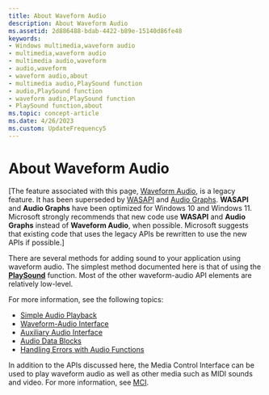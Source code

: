 ```yaml
---
title: About Waveform Audio
description: About Waveform Audio
ms.assetid: 2d886488-bdab-4422-b89e-15140d86fe48
keywords:
- Windows multimedia,waveform audio
- multimedia,waveform audio
- multimedia audio,waveform
- audio,waveform
- waveform audio,about
- multimedia audio,PlaySound function
- audio,PlaySound function
- waveform audio,PlaySound function
- PlaySound function,about
ms.topic: concept-article
ms.date: 4/26/2023
ms.custom: UpdateFrequency5
---
```


# About Waveform Audio

\[The feature associated with this page, [Waveform Audio](/windows/win32/multimedia/waveform-audio), is a legacy feature. It has been superseded by [WASAPI](/windows/win32/coreaudio/wasapi) and [Audio Graphs](/windows/uwp/audio-video-camera/audio-graphs). **WASAPI** and **Audio Graphs** have been optimized for Windows 10 and Windows 11. Microsoft strongly recommends that new code use **WASAPI** and **Audio Graphs** instead of **Waveform Audio**, when possible. Microsoft suggests that existing code that uses the legacy APIs be rewritten to use the new APIs if possible.\]

There are several methods for adding sound to your application using waveform audio. The simplest method documented here is that of using the [**PlaySound**](/previous-versions//dd743680(v=vs.85)) function. Most of the other waveform-audio API elements are relatively low-level.

For more information, see the following topics:

-   [Simple Audio Playback](simple-audio-playback.md)
-   [Waveform-Audio Interface](waveform-audio-interface.md)
-   [Auxiliary Audio Interface](auxiliary-audio-interface.md)
-   [Audio Data Blocks](audio-data-blocks.md)
-   [Handling Errors with Audio Functions](handling-errors-with-audio-functions.md)

In addition to the APIs discussed here, the Media Control Interface can be used to play waveform audio as well as other media such as MIDI sounds and video. For more information, see [MCI](mci.md).

 

 
